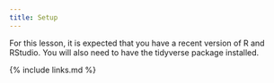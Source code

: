 ```yaml
---
title: Setup
---
```


For this lesson, it is expected that you have a recent version of R and RStudio. You will also need to have the tidyverse package installed.

{% include links.md %}
